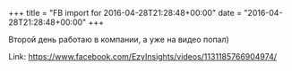 +++
title = "FB import for 2016-04-28T21:28:48+00:00"
date = "2016-04-28T21:28:48+00:00"
+++

Второй день работаю в компании, а уже на видео попал)


Link: https://www.facebook.com/EzyInsights/videos/1131185766904974/

